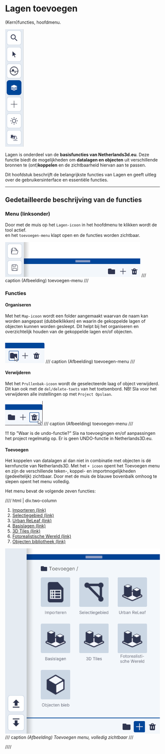 # Lagen toevoegen

(Kern)functies, hoofdmenu.

![Building Blocks](../handleiding/imgs/lagen.menu.main.png)
<br>

Lagen is onderdeel van de **basisfuncties van Netherlands3d.eu**. Deze functie biedt de mogelijkheden om **datalagen en objecten** uit verschillende bronnen te (ont)**koppelen** en de zichtbaarheid hiervan aan te passen. 
 
Dit hoofdstuk beschrijft de belangrijkste functies van Lagen en geeft uitleg over de gebruikersinterface en essentiële functies.  

---

## Gedetailleerde beschrijving van de functies

### Menu (linksonder)

Door met de muis op het `Lagen-icoon` in het hoofdmenu te klikken wordt de tool actief.  
en het `toevoegen-menu` klapt open en de functies worden zichtbaar.

![Building Blocks](../handleiding/imgs/lagen.main.bottom.png)
/// caption
(Afbeelding) toevoegen-menu
///

### Functies

#### Organiseren

Met het `Map-icoon` wordt een folder aangemaakt waarvan de naam kan worden aangepast (dubbelklikken) en waarin de gekoppelde lagen of objecten kunnen worden gesleept. Dit helpt bij het organiseren en overzichtelijk houden van de gekoppelde lagen en/of objecten.

![Building Blocks](../handleiding/imgs/lagen.main.bottom.folder.png)
/// caption
(Afbeelding) toevoegen-menu
///

#### Verwijderen

Met het `Prullenbak-icoon` wordt de geselecteerde laag of object verwijderd. Dit kan ook met de `del/delete-toets` van het toetsenbord. NB! Sla voor het verwijderen alle instellingen op met `Project Opslaan`. 

![Building Blocks](../handleiding/imgs/lagen.main.bottom.bin.png)
/// caption
(Afbeelding) toevoegen-menu
///

!!! tip "Waar is de undo-functie?"
	Sla na toevoegingen en/of aanpassingen het project regelmatig op. Er is geen UNDO-functie in Netherlands3D.eu.

#### Toevoegen

Het koppelen van datalagen al dan niet in combinatie met objecten is dé kernfunctie van Netherlands3D. Met
het `+ icoon` opent het Toevoegen menu en zijn de verschillende teken-, koppel- en importmogelijkheden (gedeeltelijk)
zichtbaar. Door met de muis de blauwe bovenbalk omhoog te slepen opent het menu volledig.

Het menu bevat de volgende zeven functies:
  
//// html | div.two-column

1. [Importeren (link)](toevoegen-importeren.md)
2. [Selectiegebied (link)](toevoegen-selectiegebied.md)
3. [Urban ReLeaf (link)](toevoegen-urban-releaf.md)
4. [Basislagen (link)](toevoegen-basislagen.md)
5. [3D Tiles (link)](toevoegen-3d-tiles.md)
6. [Fotorealistische Wereld (link)](toevoegen-fotorealistische-wereld.md)
7. [Objecten bibliotheek (link)](toevoegen-objecten-biep.md)

![Building Blocks](../handleiding/imgs/lagen.main.bottom.full.png)
/// caption
_(Afbeelding) Toevoegen menu, volledig zichtbaar_
///

////